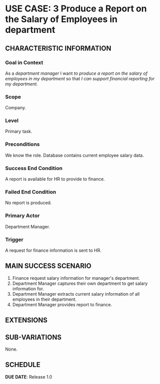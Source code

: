 # USE CASE: 3 Produce a Report on the Salary of Employees in department

## CHARACTERISTIC INFORMATION

### Goal in Context

As a *department manager* I want *to produce a report on the salary of employees in my department* so that *I can support financial reporting for my department.*

### Scope

Company.

### Level

Primary task.

### Preconditions

We know the role.  Database contains current employee salary data.

### Success End Condition

A report is available for HR to provide to finance.

### Failed End Condition

No report is produced.

### Primary Actor

Department Manager.

### Trigger

A request for finance information is sent to HR.

## MAIN SUCCESS SCENARIO

1. Finance request salary information for manager's department.
2. Department Manager captures their own department to get salary information for.
3. Department Manager extracts current salary information of all employees in their department.
4. Department Manager provides report to finance.

## EXTENSIONS


## SUB-VARIATIONS

None.

## SCHEDULE

**DUE DATE**: Release 1.0
